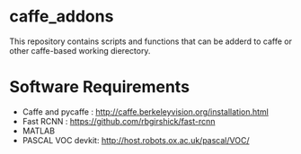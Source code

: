 # caffe_addons
This repository contains scripts and functions that can be adderd to caffe or other caffe-based working dierectory.

# Software Requirements
* Caffe and pycaffe : http://caffe.berkeleyvision.org/installation.html
* Fast RCNN : https://github.com/rbgirshick/fast-rcnn
* MATLAB 
* PASCAL VOC devkit: http://host.robots.ox.ac.uk/pascal/VOC/


